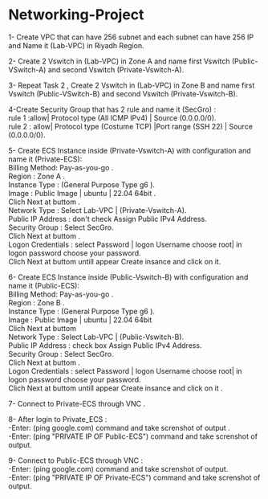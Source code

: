 # Networking-Project

1- Create VPC that can have 256 subnet and each subnet can have 256 IP and Name it (Lab-VPC) in Riyadh Region.

2- Create 2 Vswitch in (Lab-VPC)  in Zone A and name first Vswitch (Public-VSwitch-A) and second Vswitch (Private-Vswitch-A).

3- Repeat Task 2 , Create 2 Vswitch in (Lab-VPC) in Zone B and name first Vswitch (Public-VSwitch-B) and second Vswitch (Private-Vswitch-B).

4-Create Security Group that has 2 rule and name it (SecGro) : <br/>
rule 1 :allow| Protocol type (All ICMP IPv4) | Source (0.0.0.0/0). <br/>
rule 2 : allow| Protocol type (Costume TCP) |Port range (SSH 22) | Source (0.0.0.0/0).<br/>

5- Create ECS Instance inside (Private-Vswitch-A) with configuration and name it (Private-ECS): <br/>
Billing Method: Pay-as-you-go . <br/>
Region : Zone A . <br/>
Instance Type : (General Purpose Type g6 ).<br/>
Image : Public Image | ubuntu | 22.04 64bit .<br/>
Clich Next at buttom .<br/>
Network Type : Select Lab-VPC | (Private-Vswitch-A).<br/>
Public IP Address : don't check Assign Public IPv4 Address.<br/>
Security Group : Select SecGro.<br/>
Clich Next at buttom .<br/>
Logon Credentials : select Password | logon Username choose root| in logon password choose your password.<br/>
Clich Next at buttom untill appear Create insance and click on it.<br/>

6- Create ECS Instance inside (Public-Vswitch-B) with configuration and name it (Public-ECS): <br/>
Billing Method: Pay-as-you-go .<br/>
Region : Zone B . <br/>
Instance Type : (General Purpose Type g6 ).<br/>
Image : Public Image | ubuntu | 22.04 64bit <br/>
Clich Next at buttom <br/>
Network Type : Select Lab-VPC | (Public-Vswitch-B).<br/>
Public IP Address :  check box Assign Public IPv4 Address.<br/>
Security Group : Select SecGro.<br/>
Clich Next at buttom .<br/>
Logon Credentials : select Password | logon Username choose root| in logon password choose your password.<br/>
Clich Next at buttom untill appear Create insance and click on it .<br/>

7- Connect to Private-ECS through VNC .

8- After login to Private_ECS :<br/>
     -Enter: (ping google.com) command and take screnshot of output .<br/>
     -Enter: (ping "PRIVATE IP OF Public-ECS") command and take screnshot of output. <br/>
 
 9- Connect to Public-ECS through VNC : <br/>
     -Enter: (ping google.com) command and take screnshot of output. <br/>
     -Enter: (ping "PRIVATE IP OF Private-ECS") command and take screnshot of output. <br/>
     





